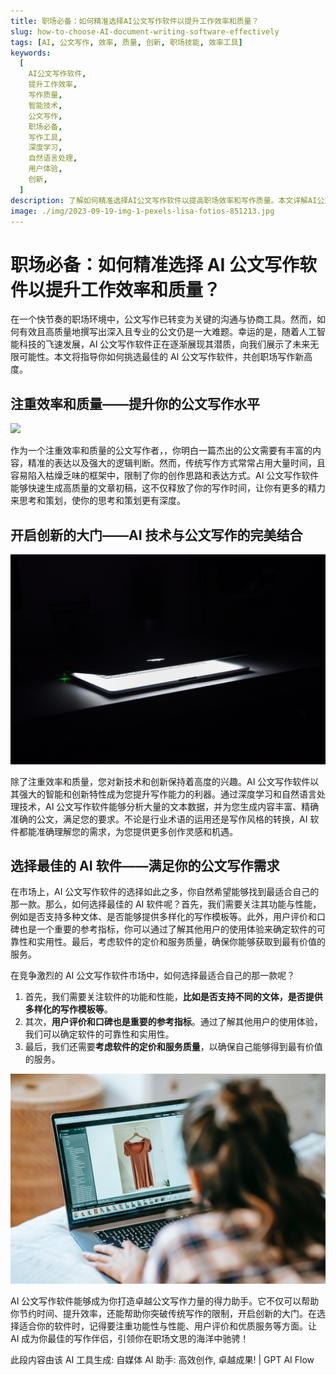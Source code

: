 ```yaml
---
title: 职场必备：如何精准选择AI公文写作软件以提升工作效率和质量？
slug: how-to-choose-AI-document-writing-software-effectively
tags: [AI, 公文写作, 效率, 质量, 创新, 职场技能, 效率工具]
keywords:
  [
    AI公文写作软件,
    提升工作效率,
    写作质量,
    智能技术,
    公文写作,
    职场必备,
    写作工具,
    深度学习,
    自然语言处理,
    用户体验,
    创新,
  ]
description: 了解如何精准选择AI公文写作软件以提高职场效率和写作质量。本文详解AI公文写作软件的主要优点，以及如何根据功能性与性能、用户评价和优质服务选择合适的产品。
image: ./img/2023-09-19-img-1-pexels-lisa-fotios-851213.jpg
---
```


# 职场必备：如何精准选择 AI 公文写作软件以提升工作效率和质量？

在一个快节奏的职场环境中，公文写作已转变为关键的沟通与协商工具。然而，如何有效且高质量地撰写出深入且专业的公文仍是一大难题。幸运的是，随着人工智能科技的飞速发展，AI 公文写作软件正在逐渐展现其潜质，向我们展示了未来无限可能性。本文将指导你如何挑选最佳的 AI 公文写作软件，共创职场写作新高度。

## 注重效率和质量——提升你的公文写作水平

![](./img/2023-09-19-img-1-pexels-lisa-fotios-851213.jpg)

<!-- truncate -->

作为一个注重效率和质量的公文写作者，，你明白一篇杰出的公文需要有丰富的内容，精准的表达以及强大的逻辑判断。然而，传统写作方式常常占用大量时间，且容易陷入枯燥乏味的框架中，限制了你的创作思路和表达方式。AI 公文写作软件能够快速生成高质量的文章初稿，这不仅释放了你的写作时间，让你有更多的精力来思考和策划，使你的思考和策划更有深度。

## 开启创新的大门——AI 技术与公文写作的完美结合

![](./img/2023-09-19-img-2-pexels-daniel-putzer-633409.jpg)

除了注重效率和质量，您对新技术和创新保持着高度的兴趣。AI 公文写作软件以其强大的智能和创新特性成为您提升写作能力的利器。通过深度学习和自然语言处理技术，AI 公文写作软件能够分析大量的文本数据，并为您生成内容丰富、精确准确的公文，满足您的要求。不论是行业术语的运用还是写作风格的转换，AI 软件都能准确理解您的需求，为您提供更多创作灵感和机遇。

## 选择最佳的 AI 软件——满足你的公文写作需求

在市场上，AI 公文写作软件的选择如此之多，你自然希望能够找到最适合自己的那一款。那么，如何选择最佳的 AI 软件呢？首先，我们需要关注其功能与性能，例如是否支持多种文体、是否能够提供多样化的写作模板等。此外，用户评价和口碑也是一个重要的参考指标，你可以通过了解其他用户的使用体验来确定软件的可靠性和实用性。最后，考虑软件的定价和服务质量，确保你能够获取到最有价值的服务。

在竞争激烈的 AI 公文写作软件市场中，如何选择最适合自己的那一款呢？

1. 首先，我们需要关注软件的功能和性能，**比如是否支持不同的文体，是否提供多样化的写作模板等**。
2. 其次，**用户评价和口碑也是重要的参考指标**。通过了解其他用户的使用体验，我们可以确定软件的可靠性和实用性。
3. 最后，我们还需要**考虑软件的定价和服务质量**，以确保自己能够得到最有价值的服务。

![](./img/2023-09-19-img-3-pexels-liza-summer-6347731.jpg)

AI 公文写作软件能够成为你打造卓越公文写作力量的得力助手。它不仅可以帮助你节约时间、提升效率，还能帮助你突破传统写作的限制，开启创新的大门。在选择适合你的软件时，记得要注重功能性与性能、用户评价和优质服务等方面。让 AI 成为你最佳的写作伴侣，引领你在职场文思的海洋中驰骋！

此段内容由该 AI 工具生成: 自媒体 AI 助手: 高效创作, 卓越成果! | GPT AI Flow
